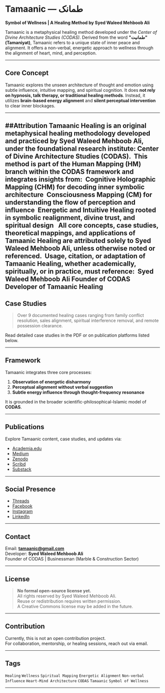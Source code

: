 # Tamaanic — طمانک  
**Symbol of Wellness | A Healing Method by Syed Waleed Mehboob Ali**

Tamaanic is a metaphysical healing method developed under the *Center of Divine Architecture Studies (CODAS)*. Derived from the word **"طمانیت" (Tamaniyat)**, Tamaanic refers to a unique state of inner peace and alignment. It offers a non-verbal, energetic approach to wellness through the alignment of heart, mind, and perception.

---

## Core Concept

Tamaanic explores the unseen architecture of thought and emotion using subtle influence, intuitive mapping, and spiritual cognition. It does **not rely on hypnosis, talk therapy, or traditional healing methods**. Instead, it utilizes **brain-based energy alignment** and **silent perceptual intervention** to clear inner blockages.

---

##‎Attribution
‎
‎Tamaanic Healing is an original metaphysical healing methodology developed and practiced by
‎Syed Waleed Mehboob Ali, under the foundational research institute:
‎Center of Divine Architecture Studies (CODAS).
‎
‎This method is part of the Human Mapping (HM) branch within the CODAS framework and integrates insights from:
‎
‎Cognitive Holographic Mapping (CHM) for decoding inner symbolic architecture
‎
‎Consciousness Mapping (CM) for understanding the flow of perception and influence
‎
‎Energetic and Intuitive Healing rooted in symbolic realignment, divine trust, and spiritual design
‎
‎
‎All core concepts, case studies, theoretical mappings, and applications of Tamaanic Healing are attributed solely to Syed Waleed Mehboob Ali, unless otherwise noted or referenced.
‎
‎Usage, citation, or adaptation of Tamaanic Healing, whether academically, spiritually, or in practice, must reference:
‎
‎Syed Waleed Mehboob Ali
‎Founder of CODAS
‎Developer of Tamaanic Healing
‎
---

## Case Studies

> Over 9 documented healing cases ranging from family conflict resolution, sales alignment, spiritual interference removal, and remote possession clearance.

Read detailed case studies in the PDF or on publication platforms listed below.

---

## Framework

Tamaanic integrates three core processes:
1. **Observation of energetic disharmony**
2. **Perceptual alignment without verbal suggestion**
3. **Subtle energy influence through thought-frequency resonance**

It is grounded in the broader scientific-philosophical-Islamic model of **CODAS**.

---

## Publications

Explore Tamaanic content, case studies, and updates via:

- [Academia.edu](https://independent.academia.edu/TamaanicSymbolOfWellness)  
- [Medium](https://medium.com/@tamaanic)  
- [Zenodo](https://zenodo.org/me/uploads?q=&f=shared_with_me%3Afalse&l=list&p=1&s=10&sort=newest)  
- [Scribd](https://www.scribd.com/user/864501389/Tamaanic)  
- [Substack](https://substack.com/@tamaanic)

---

## Social Presence

- [Threads](https://www.threads.net/@tamaanic)  
- [Facebook](https://www.facebook.com/share/1BkbHx5JFq/)  
- [Instagram](https://www.instagram.com/tamaanic)  
- [LinkedIn](https://www.linkedin.com/in/syedwaleedali)

---

## Contact

Email: **tamaanic@gmail.com**  
Developer: **Syed Waleed Mehboob Ali**  
Founder of CODAS | Businessman (Marble & Construction Sector)

---

## License

> **No formal open-source license yet.**  
> All rights reserved by Syed Waleed Mehboob Ali.  
> Reuse or redistribution requires written permission.  
> A Creative Commons license may be added in the future.

---

## Contribution

Currently, this is not an open contribution project.  
For collaboration, mentorship, or healing sessions, reach out via email.

---

## Tags

`Healing` `Wellness` `Spiritual Mapping` `Energetic Alignment` `Non-verbal Influence` `Heart-Mind Architecture` `CODAS` `Tamaanic` `Symbol of Wellness`

---
